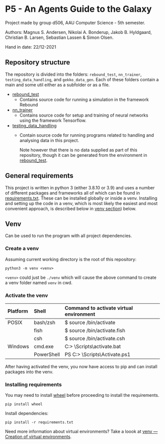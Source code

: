 # P5 - An Agents Guide to the Galaxy

Project made by group d506, AAU Computer Science - 5th semester.

Authors: Magnus S. Andersen, Nikolai A. Bonderup, Jakob B. Hyldgaard, Christian B. Larsen, Sebastian Lassen & Simon Olsen.

Hand in date: 22/12-2021

## Repository structure

The repository is divided into the folders: `rebound_test`, `nn_trainer`, `testing_data_handling`, and `gekko_data_gen`.
Each of these folders contain a main and some util either as a subfolder or as a file.

- [rebound_test](./rebound_test)
  - Contains source code for running a simulation in the framework Rebound 
- [nn_trainer](./nn_trainer)
  - Contains source code for setup and training of neural networks using the framework Tensorflow.  
- [testing_data_handling](./testing_data_handling)
  - Contain source code for running programs related to handling and analysing data in this project.
  
    Note however that there is no data supplied as part of this repository, though it can be generated from the environment in [rebound_test](./rebound_test).

## General requirements 

This project is written in python 3 (either 3.8.10 or 3.9) and uses a number of different packages and frameworks all of which can be found in [requirements.txt](./requirements.txt). 
These can be installed globally or inside a venv. 
Installing and setting up the code in a venv, which is most likely the easiest and most convenient approach, is described below in [venv section](#venv)) below. 

## Venv

Can be used to run the program with all project dependencies.

### Create a venv

Assuming current working directory is the root of this repository:

    python3 -m venv <venv>

`<venv>` could just be `./venv` which will cause the above command to create a venv folder named `venv` in cwd.

### Activate the venv

|     Platform      |      Shell         |      Command to activate virtual environment       |
|:------------------|:-------------------|:---------------------------------------------------|
|     POSIX         |      bash/zsh      |      $ source <venv>/bin/activate                  |
|                   |      fish          |      $ source <venv>/bin/activate.fish             |
|                   |      csh           |      $ source <venv>/bin/activate.csh              |
|     Windows       |      cmd.exe       |      C:\> <venv>\Scripts\activate.bat              |
|                   |      PowerShell    |      PS C:\> <venv>\Scripts\Activate.ps1           |


After having activated the venv, you now have access to pip and can install packages into the venv.

### Installing requirements

You may need to install [wheel](https://pypi.org/project/wheel/) before proceeding to install the requirements.

    pip install wheel

Install dependencies:

    pip install -r requirements.txt


Need more information about virtual environments? Take a loook at [venv — Creation of virtual environments](https://docs.python.org/3/library/venv.html).
